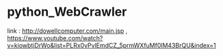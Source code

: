 # python_WebCrawler

link : http://dowellcomputer.com/main.jsp , https://www.youtube.com/watch?v=kiowbtjDrWo&list=PLRx0vPvlEmdCZ_5prmWXfuMf0lM43BrQU&index=1
